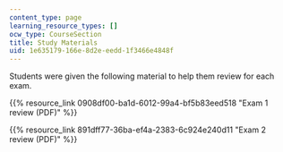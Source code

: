 ```yaml
---
content_type: page
learning_resource_types: []
ocw_type: CourseSection
title: Study Materials
uid: 1e635179-166e-8d2e-eedd-1f3466e4848f
---
```


Students were given the following material to help them review for each exam.

{{% resource_link 0908df00-ba1d-6012-99a4-bf5b83eed518 "Exam 1 review (PDF)" %}}

{{% resource_link 891dff77-36ba-ef4a-2383-6c924e240d11 "Exam 2 review (PDF)" %}}